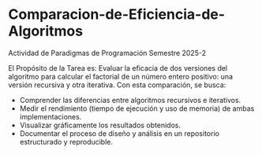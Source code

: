 # Comparacion-de-Eficiencia-de-Algoritmos
Actividad de Paradigmas de Programación Semestre 2025-2

El Propósito de la Tarea es:
Evaluar la eficacia de dos versiones del algoritmo para calcular el factorial de un número entero positivo: una versión recursiva y otra iterativa.  Con esta comparación, se busca:
- Comprender las diferencias entre algoritmos recursivos e iterativos.
- Medir el rendimiento (tiempo de ejecución y uso de memoria) de ambas implementaciones.
- Visualizar gráficamente los resultados obtenidos.
- Documentar el proceso de diseño y análisis en un repositorio estructurado y reproducible.
